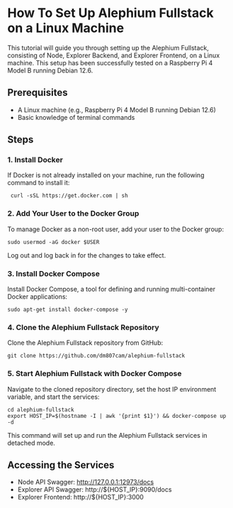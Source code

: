# How To Set Up Alephium Fullstack on a Linux Machine

This tutorial will guide you through setting up the Alephium Fullstack, consisting of Node, Explorer Backend, and Explorer Frontend, on a Linux machine. This setup has been successfully tested on a Raspberry Pi 4 Model B running Debian 12.6.

## Prerequisites

- A Linux machine (e.g., Raspberry Pi 4 Model B running Debian 12.6)
- Basic knowledge of terminal commands

## Steps

### 1. Install Docker
If Docker is not already installed on your machine, run the following command to install it:

```
 curl -sSL https://get.docker.com | sh
```

### 2. Add Your User to the Docker Group
To manage Docker as a non-root user, add your user to the Docker group:

```
sudo usermod -aG docker $USER
```
Log out and log back in for the changes to take effect.

### 3. Install Docker Compose
Install Docker Compose, a tool for defining and running multi-container Docker applications:

```
sudo apt-get install docker-compose -y
```

### 4. Clone the Alephium Fullstack Repository
Clone the Alephium Fullstack repository from GitHub:

```
git clone https://github.com/dm807cam/alephium-fullstack
```

### 5. Start Alephium Fullstack with Docker Compose
Navigate to the cloned repository directory, set the host IP environment variable, and start the services:

```
cd alephium-fullstack
export HOST_IP=$(hostname -I | awk '{print $1}') && docker-compose up -d
```
This command will set up and run the Alephium Fullstack services in detached mode.

## Accessing the Services

- Node API Swagger: http://127.0.0.1:12973/docs
- Explorer API Swagger: http://${HOST_IP}:9090/docs
- Explorer Frontend: http://${HOST_IP}:3000
